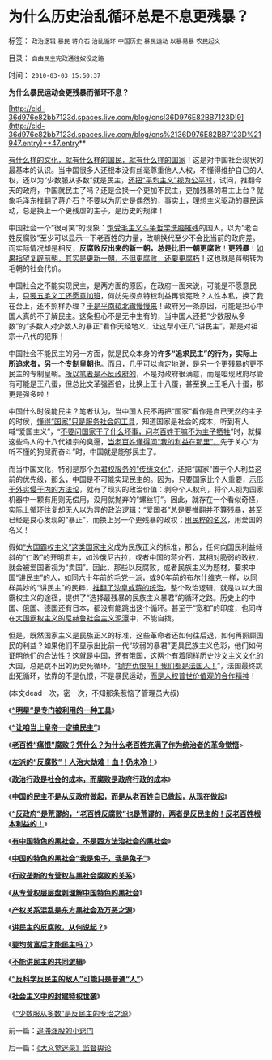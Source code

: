 # 为什么历史治乱循环总是不息更残暴？

标签： `政治逻辑` `暴民` `蒋介石` `治乱循环` `中国历史` `暴民运动` `以暴易暴` `农民起义` 

目录： `自由民主宪政通往奴役之路`

时间： `2010-03-03 15:50:37`

**为什么暴民运动会更残暴而循环不息？**

[http://cid-36d976e82bb7123d.spaces.live.com/blog/cns!36D976E82BB7123D!9](http://cid-36d976e82bb7123d.spaces.live.com/blog/cns%2136D976E82BB7123D%21947.entry)**47.entry**



[有什么样的文化，就有什么样的国民，就有什么样的国家](../../../2009/12/31/有什么样的文化，就有什么样的国民.md)！这是对中国社会现状的最基本的认识。当中国很多人还根本没有丝毫尊重他人人权，不懂得维护自已的人权，还以为“少数服从多数”就是民主，[还把“平均主义”视为公平时](../../../2009/1/29/平均主义、社会公平和效率，及社会利益博羿.md)，试问，推翻今天的政府，中国就民主了吗？还是会换一个更加不民主，更加残暴的君主上台？就象毛泽东推翻了蒋介石？不要以为历史是偶然的，事实上，理想主义驱动的暴民运动，总是换上一个更残虐的主子，是历史的规律！

中国社会一个“很可笑”的现象：[饱受毛主义斗争哲学洗脑摧残](../../../2010/2/3/“斗争哲学”取代“务实合作”的传统文化.md)的国人，以为“老百姓反腐败”至少可以显示一下老百姓的力量，改朝换代至少不会比当前的政府差。而实际情况却是相反，**反腐败反出来的新一朝，总是比旧一朝更腐败**！**更残暴**！[如果指望复辟前朝，其实是更新一朝，不但更腐败，还要更腐朽](http://blog.sina.com.cn/s/blog_5563a64d0100aqn9.html)！这也就是蒋朝转为毛朝的社会代价。

中国社会之不能实现民主，是两方面的原因，在政府一面来说，可能是不愿意民主，[只要五毛义工还愿意加班](../../../2009/8/24/先富起来的五毛义工慈善活动.md)，何妨先捞点特权利益再谈宪政？人性本私，换了我在台上，还不照样办理？[于是乎南辕北辙慢慢来](../../../2010/1/13/一字真经拖字诀，南辕北辙慢慢来.md)！政府另一条原因，可能是担心中国人真的不了解民主。这条担心不是无中生有的，当中国人还把“少数服从多数”的“多数人对少数人的暴正”看作天经地义，让这帮小王八“讲民主”，那是对祖宗十八代的犯罪！

中国社会不能民主的另一方面，就是民众本身的**许多“追求民主”的行为，实际上所追求者，另一个专制皇朝也**。而且，几乎可以肯定地说，是另一个更残暴的更不民主的专制皇朝。[所以笔者是不反政府的](http://darthvad.blog.sohu.com/132380956.html)，不是对政府很满意，而是咱现政府尽管有可能是王八蛋，但总比文革强百倍，比换上王十八蛋，甚至换上王毛八十蛋，那更是强多啦！

中国什么时侯能民主？笔者认为，当中国人民不再把“国家”看作是自已天然的主子的时侯，[懂得“国家”只是服务社会的工具](../../../2010/1/21/国家是危机管理的工具.md)，知道国家是社会的成本，听到有人喊“爱国主义”，“[不要问国家干了什么坏事，问老百姓干嘛不为主子牺牲](../../../2009/7/28/不要问国家对你做了什么，要问你为国家做了什么.md)”时，就操这些鸟人的十八代祖宗的臭逼，[当老百姓懂得问“我的利益在那里”，](../../../2009/12/31/小农意识的“自然主义”是落后的共同根源.md)先于关心“为听不懂的狗屎而奋斗”时，中国就是能够民主了。

而当中国文化，特别是那个[为君权服务的“传统文化”](../../../2009/3/21/三纲五常儒家理教之国学精华的科学实用性.md)，还把“国家”置于个人利益这前的优先级，那么，中国是不可能实现民主的。因为，只要国家比个人重要，[示形于外实侵于内的方法论](../../../2009/1/30/愚蠢的战争可能也是聪明政治的工具.md)，就有了现实的政治价值：剥夺个人权利，将个人视为国家机器中一颗有用则无偿用，没用就抛弃的“螺丝钉”。因此，就存在一个看似奇怪，实际上循环往复却无人以为异的政治逻辑：“爱国者”总是要推翻并不算残暴，甚至已经是良心发现的“暴正”，而换上另一个更残暴的政权；[用民粹的名义](../../../2009/9/24/为什么说民粹就是极左.md)，用爱国的名义！

假如[“大国霸权主义”这类国家主义](../../../2009/10/1/大国霸权主义阻碍中国和平崛起.md)成为民族正义的标准，那么，任何向国民利益倾斜的“仁政”的开明君主，如沙俄尼古拉，或者中国的蒋介石，其相对脆弱的政权，就会被爱国者视为“卖国”。因此，那些以反腐败，或者民族主义为题材，要求中国“讲民主”的人，如同六十年前的毛党一派，或90年前的布尔什维克一样，以同样美妙的“讲民主”的民粹，[推翻了沙皇或蒋的统治](http://blog.sina.com.cn/s/blog_5563a64d0100aqam.html)。整个政治逻辑，就是以以大国霸权主义的途径，提供了“选择最残暴的民族主义暴君”的循环之路。历史上的中国、俄国、德国还有日本，都没有能跳出这个循环。甚至于“宽和”的印度，也同样在[大国霸权主义的尼赫鲁社会主义泥潭](../../../2009/1/2/印度的国家安全和自力更生.md)中，不能自拨。

但是，既然国家主义是民族正义的标准，这些革命者还如何往后退，如何再照顾国民的利益？如果他们不显示出比前一代“软弱的暴君”更具民族主义色彩，他们如何证明他们的合法性？这就是中国，还有俄国，这两个有着[同样历史沙文主义文化](../../../2009/9/28/中国怀旧复古的乌托邦传统文化.md)的大国，总是跳不出的历史死循环。“[抛弃仇恨吧！我们都是法国人！](http://hi.baidu.com/darthchn/blog/item/5466a49449f3f7007bf48097.html)”，法国最终跳出死循环，依靠的不是仇恨，不是暴民运动，[而是人权普世价值观的合作精神](../../../2010/1/6/“不斗争”是社会进步的主要手段.md)！

(本文dead一次，密一次，不知那条惹恼了管理员大叔)

《[**“明星”是专门被利用的一种工具**](../../../2010/2/23/当明星搏出名有啥好处.md)》

《[**“让咱当上皇帝一定搞民主”**](http://blog.sina.com.cn/s/blog_5563a64d0100gvo4.html)》

《[**老百姓“痛恨”腐败？凭什么？为什么老百姓充满了作为统治者的革命觉悟**](../../../2010/2/25/痛恨腐败反腐败，皇帝不急太监急.md)>

《[**左派的“反腐败”！人治大劫难！血！仍未冷！**](http://blog.sina.com.cn/s/blog_5563a64d0100gw4l.html)》

《[**政治行政是社会的成本，而腐败是政府行政的成本**](../../../2010/2/26/行政是社会的成本，而腐败是行政的成本.md)》

《[**中国的民主不是从反政府做起，而是从老百姓自已做起，从现在做起**](../../../2010/2/26/中国的民主只不过就是从自已做起，从现在做起.md)》

《[**“反政府”是荒谬的，“老百姓反腐败”也是荒谬的，两者是反民主的！反老百姓根本利益的！**](../../../2010/2/26/“反政府”是荒谬的.md)》

《[**有中国特色的黑社会，不是西方法治社会的黑社会**](../../../2010/2/27/有中国特色的黑社会.md)》

《[**中国的特色的黑社会“我是兔子，我是兔子”**](../../../2010/2/27/扬我警威“我是兔子，我是兔子”.md)》

《[**行政垄断的专营权与黑社会腐败的关系**](../../../2010/2/28/行政垄断的专营权与黑社会腐败的关系.md)》

《[**从专营权层层盘剥理解中国特色的黑社会**](../../../2010/2/28/从专营权层层盘剥理解中国特色的黑社会.md)》

《[**产权关系混乱是东方黑社会及万恶之源**](../../../2010/3/1/产权关系混乱催生中国特色的黑社会.md)》

《[**讲民主的反腐败，从何说起？**](../../../2010/3/1/讲民主的反腐败，从何说起？.md)》

《[**要均贫富后才能民主吗？**](../../../2010/3/1/要均贫富后才能民主吗？.md)》

《[**不能讲民主的共同逻辑**](../../../2010/3/2/“物质供应极大丰富才能讲民主“.md)》

《[**“反科学反民主的敌人”可能只是普通“人”**](../../../2010/3/2/“反科学反民主的敌人”可能只是普通“人”.md)》

《[**社会主义中的封建特权世袭**](../../../2010/3/2/封建社会的权力世袭.md)》

《[“少数服从多数”是反民主的专治之源](../../../2010/3/3/“少数服从多数”是反人权反民主的专治之源.md)》



前一篇：[追滞涨股的小窍门](../../../2010/3/3/追滞涨股的小窍门.md)

后一篇：[《大义觉迷录》监督舆论](../../../2010/3/3/《大义觉迷录》监督舆论.md)